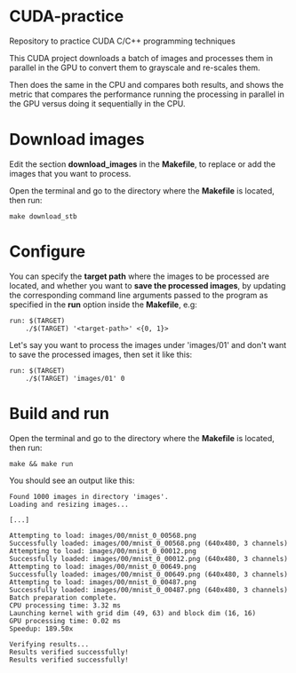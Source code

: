 # CUDA-practice
Repository to practice CUDA C/C++ programming techniques

This CUDA project downloads a batch of images and processes them in parallel in the GPU to convert them to grayscale and re-scales them.

Then does the same in the CPU and compares both results, and shows the metric that compares the performance running the processing in parallel in the GPU versus doing it sequentially in the CPU.

# Download images
Edit the section **download_images** in the **Makefile**, to replace or add the images that you want to process.

Open the terminal and go to the directory where the **Makefile** is located, then run:

`
make download_stb
`

# Configure
You can specify the **target path** where the images to be processed are located, and whether you want to **save the processed images**, by updating the corresponding command line arguments passed to the program as specified in the **run** option inside the **Makefile**, e.g:
```
run: $(TARGET)
	./$(TARGET) '<target-path>' <{0, 1}>
```
Let's say you want to process the images under 'images/01' and don't want to save the processed images, then set it like this:
```
run: $(TARGET)
	./$(TARGET) 'images/01' 0
```

# Build and run
Open the terminal and go to the directory where the **Makefile** is located, then run:

`make && make run`

You should see an output like this:

```
Found 1000 images in directory 'images'.
Loading and resizing images...

[...]

Attempting to load: images/00/mnist_0_00568.png
Successfully loaded: images/00/mnist_0_00568.png (640x480, 3 channels)
Attempting to load: images/00/mnist_0_00012.png
Successfully loaded: images/00/mnist_0_00012.png (640x480, 3 channels)
Attempting to load: images/00/mnist_0_00649.png
Successfully loaded: images/00/mnist_0_00649.png (640x480, 3 channels)
Attempting to load: images/00/mnist_0_00487.png
Successfully loaded: images/00/mnist_0_00487.png (640x480, 3 channels)
Batch preparation complete.
CPU processing time: 3.32 ms
Launching kernel with grid dim (49, 63) and block dim (16, 16)
GPU processing time: 0.02 ms
Speedup: 189.50x

Verifying results...
Results verified successfully!
Results verified successfully!
```